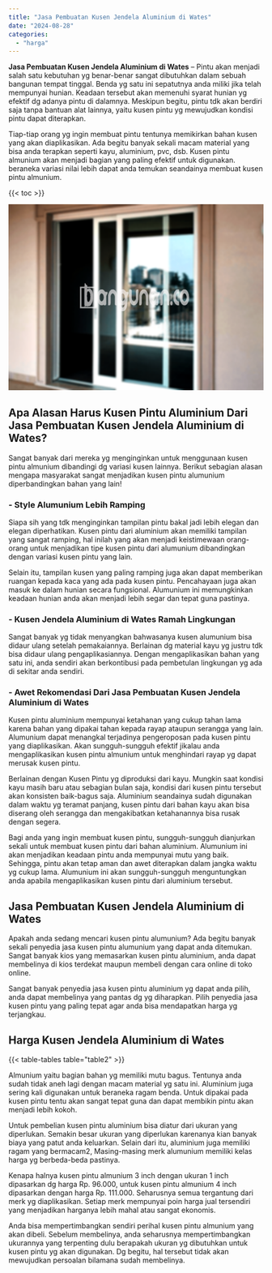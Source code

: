 ```yaml
---
title: "Jasa Pembuatan Kusen Jendela Aluminium di Wates"
date: "2024-08-28"
categories: 
  - "harga"
---
```


**Jasa Pembuatan Kusen Jendela Aluminium di Wates** – Pintu akan menjadi salah satu kebutuhan yg benar-benar sangat dibutuhkan dalam sebuah bangunan tempat tinggal. Benda yg satu ini sepatutnya anda miliki jika telah mempunyai hunian. Keadaan tersebut akan memenuhi syarat hunian yg efektif dg adanya pintu di dalamnya. Meskipun begitu, pintu tdk akan berdiri saja tanpa bantuan alat lainnya, yaitu kusen pintu yg mewujudkan kondisi pintu dapat diterapkan.

Tiap-tiap orang yg ingin membuat pintu tentunya memikirkan bahan kusen yang akan diaplikasikan. Ada begitu banyak sekali macam material yang bisa anda terapkan seperti kayu, aluminium, pvc, dsb. Kusen pintu almunium akan menjadi bagian yang paling efektif untuk digunakan. beraneka variasi nilai lebih dapat anda temukan seandainya membuat kusen pintu almunium.

{{< toc >}}

![Jasa Pembuatan Kusen Jendela Aluminium di Wates](/images/harga-kusen-jendela-alumunium-18.png)

## Apa Alasan Harus Kusen Pintu Aluminium Dari Jasa Pembuatan Kusen Jendela Aluminium di Wates?

Sangat banyak dari mereka yg menginginkan untuk menggunaan kusen pintu almunium dibandingi dg variasi kusen lainnya. Berikut sebagian alasan mengapa masyarakat sangat menjadikan kusen pintu alumunium diperbandingkan bahan yang lain!

### \- Style Alumunium Lebih Ramping

Siapa sih yang tdk menginginkan tampilan pintu bakal jadi lebih elegan dan elegan diperhatikan. Kusen pintu dari aluminium akan memiliki tampilan yang sangat ramping, hal inilah yang akan menjadi keistimewaan orang-orang untuk menjadikan tipe kusen pintu dari alumunium dibandingkan dengan variasi kusen pintu yang lain.

Selain itu, tampilan kusen yang paling ramping juga akan dapat memberikan ruangan kepada kaca yang ada pada kusen pintu. Pencahayaan juga akan masuk ke dalam hunian secara fungsional. Alumunium ini memungkinkan keadaan hunian anda akan menjadi lebih segar dan tepat guna pastinya.

### \- Kusen Jendela Aluminium di Wates Ramah Lingkungan

Sangat banyak yg tidak menyangkan bahwasanya kusen alumunium bisa didaur ulang setelah pemakaiannya. Berlainan dg material kayu yg justru tdk bisa didaur ulang pengaplikasiannya. Dengan mengaplikasikan bahan yang satu ini, anda sendiri akan berkontibusi pada pembetulan lingkungan yg ada di sekitar anda sendiri.

### \- Awet Rekomendasi Dari Jasa Pembuatan Kusen Jendela Aluminium di Wates

Kusen pintu aluminium mempunyai ketahanan yang cukup tahan lama karena bahan yang dipakai tahan kepada rayap ataupun serangga yang lain. Alumunium dapat menangkal terjadinya pengeroposan pada kusen pintu yang diaplikasikan. Akan sungguh-sungguh efektif jikalau anda mengaplikasikan kusen pintu almunium untuk menghindari rayap yg dapat merusak kusen pintu.

Berlainan dengan Kusen Pintu yg diproduksi dari kayu. Mungkin saat kondisi kayu masih baru atau sebagian bulan saja, kondisi dari kusen pintu tersebut akan konsisten baik-bagus saja. Aluminium seandainya sudah digunakan dalam waktu yg teramat panjang, kusen pintu dari bahan kayu akan bisa diserang oleh serangga dan mengakibatkan ketahanannya bisa rusak dengan segera.

Bagi anda yang ingin membuat kusen pintu, sungguh-sungguh dianjurkan sekali untuk membuat kusen pintu dari bahan aluminium. Alumunium ini akan menjadikan keadaan pintu anda mempunyai mutu yang baik. Sehingga, pintu akan tetap aman dan awet diterapkan dalam jangka waktu yg cukup lama. Alumunium ini akan sungguh-sungguh menguntungkan anda apabila mengaplikasikan kusen pintu dari aluminium tersebut.

## Jasa Pembuatan Kusen Jendela Aluminium di Wates

Apakah anda sedang mencari kusen pintu alumunium? Ada begitu banyak sekali penyedia jasa kusen pintu alumunium yang dapat anda ditemukan. Sangat banyak kios yang memasarkan kusen pintu aluminium, anda dapat membelinya di kios terdekat maupun membeli dengan cara online di toko online.

Sangat banyak penyedia jasa kusen pintu aluminium yg dapat anda pilih, anda dapat membelinya yang pantas dg yg diharapkan. Pilih penyedia jasa kusen pintu yang paling tepat agar anda bisa mendapatkan harga yg terjangkau.

## Harga Kusen Jendela Aluminium di Wates

{{< table-tables table="table2" >}}

Almunium yaitu bagian bahan yg memiliki mutu bagus. Tentunya anda sudah tidak aneh lagi dengan macam material yg satu ini. Aluminium juga sering kali digunakan untuk beraneka ragam benda. Untuk dipakai pada kusen pintu tentu akan sangat tepat guna dan dapat membikin pintu akan menjadi lebih kokoh.

Untuk pembelian kusen pintu aluminium bisa diatur dari ukuran yang diperlukan. Semakin besar ukuran yang diperlukan karenanya kian banyak biaya yang patut anda keluarkan. Selain dari itu, aluminium juga memiliki ragam yang bermacam2, Masing-masing merk alumunium memiliki kelas harga yg berbeda-beda pastinya.

Kenapa halnya kusen pintu almunium 3 inch dengan ukuran 1 inch dipasarkan dg harga Rp. 96.000, untuk kusen pintu almunium 4 inch dipasarkan dengan harga Rp. 111.000. Seharusnya semua tergantung dari merk yg diaplikasikan. Setiap merk mempunyai poin harga jual tersendiri yang menjadikan harganya lebih mahal atau sangat ekonomis.

Anda bisa mempertimbangkan sendiri perihal kusen pintu almunium yang akan dibeli. Sebelum membelinya, anda seharusnya mempertimbangkan ukurannya yang terpenting dulu berapakah ukuran yg dibutuhkan untuk kusen pintu yg akan digunakan. Dg begitu, hal tersebut tidak akan mewujudkan persoalan bilamana sudah membelinya.

